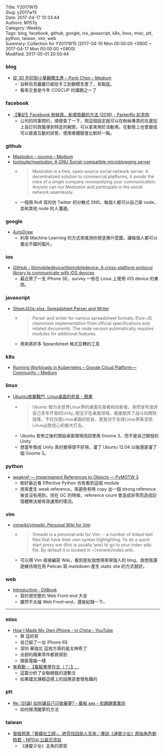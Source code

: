 Title: Y2017W15  
Slug: y2017w15  
Date: 2017-04-17 10:33:44  
Authors: M157q  
Category: Weekly  
Tags: blog, facebook, github, google, ios, javascript, k8s, linux, misc, ptt, python, taiwan, vim, web  
Summary: Collection for Y2017W15 (2017-04-10 Mon 00:00:00 +0800 ~ 2017-04-17 Mon 00:00:00 +0800)  
Modified: 2017-05-01 20:50:44  
  
  
  
### blog  
  
+ [從 3D 列印到小量翻模生產 – Penk Chen – Medium](https://medium.com/@penk/3d-printing-to-mold-casting-f0c0c34601e0?source=rss-303bb4f38664)  
    + 自幹烏克麗麗已經從手工到翻模生產了，有點猛。  
    + 看來又會是今年 COSCUP 的講題之一了  
  
  
### facebook  
  
+ [【筆記】Facebook 粉絲頁，新增頁籤的方法 (2016) - ParkerRo 趴克肉](https://parkerro.tw/%e7%ad%86%e8%a8%98facebook-%e7%b2%89%e7%b5%b2%e9%a0%81%ef%bc%8c%e6%96%b0%e5%a2%9e%e9%a0%81%e7%b1%a4%e7%9a%84%e6%96%b9%e6%b3%952016/)  
    + 公司的同事問的，順便查了一下，照這個設定就可以在粉絲專頁的左邊加上自訂的頁籤導到特定的網頁，可以拿來用於活動用，在動態上也會變成可以直接互動的狀態，使用者體驗會比較好一點。  
  
  
### github  
  
+ [Mastodon – siuying – Medium](https://medium.com/@siuying/mastodon-7d4e8070d6f0)  
+ [tootsuite/mastodon: A GNU Social-compatible microblogging server](https://github.com/tootsuite/mastodon)  
    + > Mastodon is a free, open-source social network server. A decentralized solution to commercial platforms, it avoids the risks of a single company monopolizing your communication. Anyone can run Mastodon and participate in the social network seamlessly.  
    + 一個用 RoR 寫的仿 Twitter 的分散式 SNS，每個人都可以自己架 node，並和其他 node 的人溝通。  
  
### google  
  
+ [AutoDraw](http://www.autodraw.com)  
    + 利用 Machine Learning 的方式來推測你想塗鴉什麼圖，讓每個人都可以畫出不錯的圖片。  
  
  
### ios  
  
+ [GitHub - libimobiledevice/libimobiledevice: A cross-platform protocol library to communicate with iOS devices](https://github.com/libimobiledevice/libimobiledevice)  
    + 最近買了一支 iPhone SE，survey 一些在 Linux 上使用 iOS device 的東西。  
  
  
### javascript  
  
+ [SheetJS/js-xlsx: Spreadsheet Parser and Writer](https://github.com/SheetJS/js-xlsx)  
    + > Parser and writer for various spreadsheet formats. Pure-JS cleanroom implementation from official specifications and related documents.  The node version automatically requires modules for additional features.  
    + 用來將許多 Speardsheet 格式互轉的工具  
  
  
### k8s  
  
+ [Running Workloads in Kubernetes – Google Cloud Platform — Community – Medium](https://medium.com/google-cloud/running-workloads-in-kubernetes-86194d133593)  
  
  
### linux  
  
+ [Ubuntu放棄戰鬥, Linux桌面的悲哀 - 簡書](http://www.jianshu.com/p/86dd6e34ce91)  
    + > Ubuntu 做为全世界Linux界的桌面先驱者和创新者，突然宣布放弃自己多年开发的Unity, 相当于在桌面领域，直接放弃了战斗向微软投降，不仅仅是Linux桌面的悲哀，更是对于全球Linux黑客坚信Linux必胜信心的极大打击。  
    + Ubuntu 宣佈之後的預設桌面環境改回使用 Gnome 3，而不是自己開發的 Unity  
    + 想當年換成 Unity 真的覺得很不好用，灌了 Ubuntu 12.04 以後還是灌了個 Gnome 3。  
  
  
### python  
  
+ [weakref — Impermanent References to Objects — PyMOTW 3](https://pymotw.com/3/weakref/)  
    + 剛好最近看 Effective Python 也有看到這個 module  
    + 用來產生 weak reference，來避免有時 copy 出一個 strong reference 後並沒有用到，但在 GC 的時候，reference count 會造成非零而造成記憶體無法被有效運用的情況。  
  
  
### vim  
  
+ [vimwiki/vimwiki: Personal Wiki for Vim](https://github.com/vimwiki/vimwiki)  
    + > Vimwiki is a personal wiki for Vim -- a number of linked text files that have their own syntax highlighting.  To do a quick start press <Leader>ww (this is usually \ww) to go to your index wiki file. By default it is located in ~/vimwiki/index.wiki.  
    + 可以用 Vim 直接編寫 Wiki，看到朋友說想用來架個人的 blog，我想我還是維持現在用 Pelican 寫 markdown 產生 static site 的方式就好。  
  
  
### web  
  
+ [Introduction · GitBook](https://frontendmasters.com/books/front-end-handbook/2017/)  
    + 寫的很完整的 Web Front-end 大全  
    + 雖然不太碰 Web Front-end，還是紀錄一下。  
  
  
---  
  
  
### misc  
  
+ [How I Made My Own iPhone - in China - YouTube](https://www.youtube.com/watch?v=leFuF-zoVzA)  
    + 靠 這好屌  
    + 自己組了一台 iPhone 6S  
    + 深圳 華強北 這地方真的是太神奇了  
    + 全部的蘋果零件都買得到  
    + 跟裝電腦一樣  
+ [朱宥勳 - 【看臉書學作文（？）】...](https://www.facebook.com/chuck158207/posts/1712311465451647)  
    + 這篇分析了全聯總裁的道歉文  
    + 如果國文課都這樣上的話應該會很有趣的  
  
  
### ptt  
  
+ [Re: [討論] 如何讓自己只做春夢? - 看板 sex - 批踢踢實業坊](https://www.ptt.cc/bbs/sex/M.1492074019.A.207.html)  
    + 如何做清醒夢的方法  
  
  
### taiwan  
  
+ [曾經想當「靈媒社工師」，終究找回助人天命／專訪《通靈少女》原始角色劉柏君 - NPOst 公益交流站](http://npost.tw/archives/33511)  
    + 《通靈少女》主角的原型  
